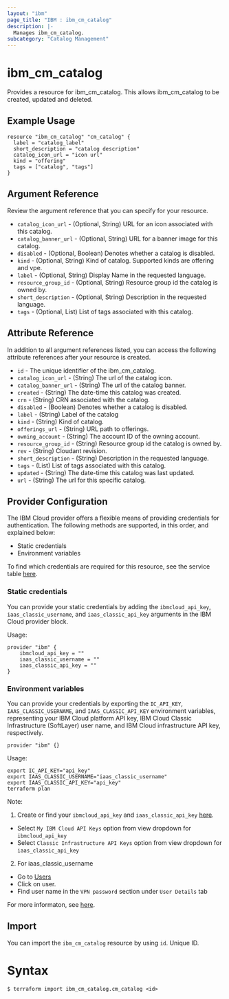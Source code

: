 ```yaml
---
layout: "ibm"
page_title: "IBM : ibm_cm_catalog"
description: |-
  Manages ibm_cm_catalog.
subcategory: "Catalog Management"
---
```


# ibm_cm_catalog

Provides a resource for ibm_cm_catalog. This allows ibm_cm_catalog to be created, updated and deleted.

## Example Usage

```hcl
resource "ibm_cm_catalog" "cm_catalog" {
  label = "catalog_label"
  short_description = "catalog description"
  catalog_icon_url = "icon url"
  kind = "offering"
  tags = ["catalog", "tags"]
}
```

## Argument Reference

Review the argument reference that you can specify for your resource.

* `catalog_icon_url` - (Optional, String) URL for an icon associated with this catalog.
* `catalog_banner_url` - (Optional, String) URL for a banner image for this catalog.
* `disabled` - (Optional, Boolean) Denotes whether a catalog is disabled.
* `kind` - (Optional, String) Kind of catalog. Supported kinds are offering and vpe.
* `label` - (Optional, String) Display Name in the requested language.
* `resource_group_id` - (Optional, String) Resource group id the catalog is owned by.
* `short_description` - (Optional, String) Description in the requested language.
* `tags` - (Optional, List) List of tags associated with this catalog.

## Attribute Reference

In addition to all argument references listed, you can access the following attribute references after your resource is created.

* `id` - The unique identifier of the ibm_cm_catalog.
* `catalog_icon_url` - (String) The url of the catalog icon.
* `catalog_banner_url` - (String) The url of the catalog banner.
* `created` - (String) The date-time this catalog was created.
* `crn` - (String) CRN associated with the catalog.
* `disabled` - (Boolean) Denotes whether a catalog is disabled.
* `label` - (String) Label of the catalog
* `kind` - (String) Kind of catalog.
* `offerings_url` - (String) URL path to offerings.
* `owning_account` - (String) The account ID of the owning account.
* `resource_group_id` - (String) Resource group id the catalog is owned by.
* `rev` - (String) Cloudant revision.
* `short_description` - (String) Description in the requested language.
* `tags` - (List) List of tags associated with this catalog.
* `updated` - (String) The date-time this catalog was last updated.
* `url` - (String) The url for this specific catalog.

## Provider Configuration

The IBM Cloud provider offers a flexible means of providing credentials for authentication. The following methods are supported, in this order, and explained below:

- Static credentials
- Environment variables

To find which credentials are required for this resource, see the service table [here](https://cloud.ibm.com/docs/ibm-cloud-provider-for-terraform?topic=ibm-cloud-provider-for-terraform-provider-reference#required-parameters).

### Static credentials

You can provide your static credentials by adding the `ibmcloud_api_key`, `iaas_classic_username`, and `iaas_classic_api_key` arguments in the IBM Cloud provider block.

Usage:
```
provider "ibm" {
    ibmcloud_api_key = ""
    iaas_classic_username = ""
    iaas_classic_api_key = ""
}
```

### Environment variables

You can provide your credentials by exporting the `IC_API_KEY`, `IAAS_CLASSIC_USERNAME`, and `IAAS_CLASSIC_API_KEY` environment variables, representing your IBM Cloud platform API key, IBM Cloud Classic Infrastructure (SoftLayer) user name, and IBM Cloud infrastructure API key, respectively.

```
provider "ibm" {}
```

Usage:
```
export IC_API_KEY="api_key"
export IAAS_CLASSIC_USERNAME="iaas_classic_username"
export IAAS_CLASSIC_API_KEY="api_key"
terraform plan
```

Note:

1. Create or find your `ibmcloud_api_key` and `iaas_classic_api_key` [here](https://cloud.ibm.com/iam/apikeys).
  - Select `My IBM Cloud API Keys` option from view dropdown for `ibmcloud_api_key`
  - Select `Classic Infrastructure API Keys` option from view dropdown for `iaas_classic_api_key`
2. For iaas_classic_username
  - Go to [Users](https://cloud.ibm.com/iam/users)
  - Click on user.
  - Find user name in the `VPN password` section under `User Details` tab

For more informaton, see [here](https://registry.terraform.io/providers/IBM-Cloud/ibm/latest/docs#authentication).

## Import

You can import the `ibm_cm_catalog` resource by using `id`. Unique ID.

# Syntax
```
$ terraform import ibm_cm_catalog.cm_catalog <id>
```
